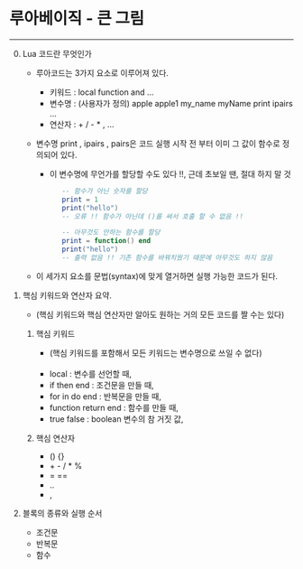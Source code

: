# 루아베이직 - 큰 그림
----------------------

   0. Lua 코드란 무엇인가
      
      - 루아코드는 3가지 요소로 이루어져 있다. 
         - 키워드 : local function and ...
         - 변수명 : (사용자가 정의) apple apple1 my_name myName print ipairs ...
         - 연산자 : + / - * , ... 

      - 변수명 print , ipairs , pairs은 코드 실행 시작 전 부터 이미 그 값이 함수로 정의되어 있다.
         - 이 변수명에 무언가를 할당할 수도 있다 !!, 근데 초보일 땐, 절대 하지 말 것
            ```lua    
               -- 함수가 아닌 숫자를 할당
               print = 1 
               print("hello") 
               -- 오류 !! 함수가 아닌데 ()를 써서 호출 할 수 없음 !! 

               -- 아무것도 안하는 함수를 할당
               print = function() end 
               print("hello")
               -- 출력 없음 !! 기존 함수를 바꿔치웠기 때문에 아무것도 하지 않음
            ```

      - 이 세가지 요소를 문법(syntax)에 맞게 열거하면 실행 가능한 코드가 된다. 

   1. 핵심 키워드와 연산자 요약. 
      
      - (핵심 키워드와 핵심 연산자만 알아도 원하는 거의 모든 코드를 짤 수는 있다) 

      1. 핵심 키워드
         - (핵심 키워드를 포함해서 모든 키워드는 변수명으로 쓰일 수 없다) 
         
         <br/>

         * local : 변수를 선언할 때,
         * if then end : 조건문을 만들 때,
         * for in do end : 반복문을 만들 때,
         * function return end : 함수를 만들 때,
         * true false : boolean 변수의 참 거짓 값,

      2. 핵심 연산자 
         - () {} 
         - \+ \- / * % 
         - = == 
         - .. 
         - ,

   3. 블록의 종류와 실행 순서

      - 조건문 
      - 반복문 
      - 함수 
